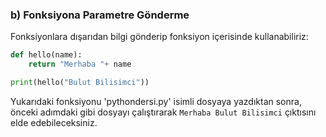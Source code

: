 ### b) Fonksiyona Parametre Gönderme
Fonksiyonlara dışarıdan bilgi gönderip fonksiyon içerisinde kullanabiliriz:
```python
def hello(name):
    return "Merhaba "+ name

print(hello("Bulut Bilisimci"))
```
Yukarıdaki fonksiyonu 'pythondersi.py' isimli dosyaya yazdıktan sonra, önceki adımdaki gibi dosyayı çalıştırarak ```Merhaba Bulut Bilisimci``` çıktısını elde edebileceksiniz.